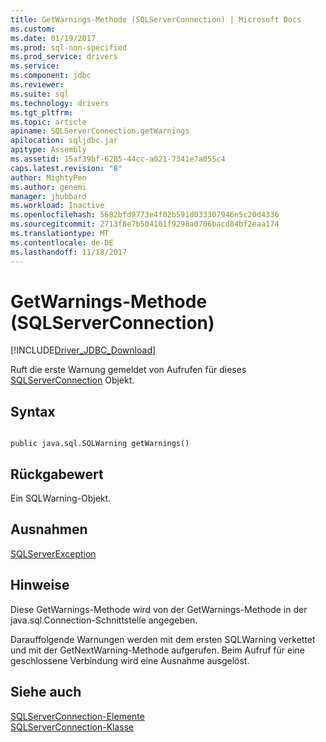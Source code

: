 ```yaml
---
title: GetWarnings-Methode (SQLServerConnection) | Microsoft Docs
ms.custom: 
ms.date: 01/19/2017
ms.prod: sql-non-specified
ms.prod_service: drivers
ms.service: 
ms.component: jdbc
ms.reviewer: 
ms.suite: sql
ms.technology: drivers
ms.tgt_pltfrm: 
ms.topic: article
apiname: SQLServerConnection.getWarnings
apilocation: sqljdbc.jar
apitype: Assembly
ms.assetid: 15af39bf-6285-44cc-a021-7341e7a055c4
caps.latest.revision: "8"
author: MightyPen
ms.author: genemi
manager: jhubbard
ms.workload: Inactive
ms.openlocfilehash: 5682bfd9773e4f02b591d033307946e5c20d4336
ms.sourcegitcommit: 2713f8e7b504101f9298a0706bacd84bf2eaa174
ms.translationtype: MT
ms.contentlocale: de-DE
ms.lasthandoff: 11/18/2017
---
```

# <a name="getwarnings-method-sqlserverconnection"></a>GetWarnings-Methode (SQLServerConnection)
[!INCLUDE[Driver_JDBC_Download](../../../includes/driver_jdbc_download.md)]

  Ruft die erste Warnung gemeldet von Aufrufen für dieses [SQLServerConnection](../../../connect/jdbc/reference/sqlserverconnection-class.md) Objekt.  
  
## <a name="syntax"></a>Syntax  
  
```  
  
public java.sql.SQLWarning getWarnings()  
```  
  
## <a name="return-value"></a>Rückgabewert  
 Ein SQLWarning-Objekt.  
  
## <a name="exceptions"></a>Ausnahmen  
 [SQLServerException](../../../connect/jdbc/reference/sqlserverexception-class.md)  
  
## <a name="remarks"></a>Hinweise  
 Diese GetWarnings-Methode wird von der GetWarnings-Methode in der java.sql.Connection-Schnittstelle angegeben.  
  
 Darauffolgende Warnungen werden mit dem ersten SQLWarning verkettet und mit der GetNextWarning-Methode aufgerufen. Beim Aufruf für eine geschlossene Verbindung wird eine Ausnahme ausgelöst.  
  
## <a name="see-also"></a>Siehe auch  
 [SQLServerConnection-Elemente](../../../connect/jdbc/reference/sqlserverconnection-members.md)   
 [SQLServerConnection-Klasse](../../../connect/jdbc/reference/sqlserverconnection-class.md)  
  
  
